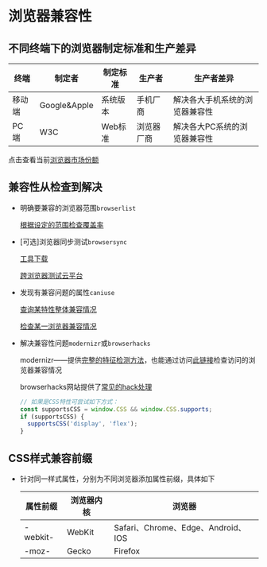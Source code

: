 # 浏览器兼容性
## 不同终端下的浏览器制定标准和生产差异

| 终端   | 制定者        | 制定标准 | 生产者   | 生产者差异                |
|-------|--------------|---------|---------|-------------------------|
| 移动端 | Google&Apple | 系统版本 | 手机厂商 | 解决各大手机系统的浏览器兼容性 |
| PC端  | W3C          | Web标准 | 浏览器厂商 | 解决各大PC系统的浏览器兼容性 |

点击查看当前[浏览器市场份额](https://gs.statcounter.com/)

## 兼容性从检查到解决
- 明确要兼容的浏览器范围`browserlist`

  [根据设定的范围检查覆盖率](https://browsersl.ist/)

- [可选]浏览器同步测试`browsersync`

  [工具下载](https://browsersync.io/docs/command-line)

  [跨浏览器测试云平台](https://www.lambdatest.com/cross-browser-testing)

- 发现有兼容问题的属性`caniuse`
  
  [查询某特性整体兼容情况](https://caniuse.com/)

  [检查某一浏览器兼容情况](https://tests.caniuse.com)

- 解决兼容性问题`modernizr`或`browserhacks`

  modernizr——提供[完整的特征检测方法](https://github.com/Modernizr/Modernizr)，也能通过访问[此链接](https://modernizr.github.io/Modernizr/test/integration.html)检查访问的浏览器兼容情况

  browserhacks网站提供了[常见的hack处理](http://browserhacks.com/)

  ```javascript
  // 如果是CSS特性可尝试如下方式：
  const supportsCSS = window.CSS && window.CSS.supports;
  if (supportsCSS) {
    supportsCSS('display', 'flex');
  }
  ```

## CSS样式兼容前缀
- 针对同一样式属性，分别为不同浏览器添加属性前缀，具体如下

  | 属性前缀 | 浏览器内核 | 浏览器 |
  |--------|-----------|--------|
  | -webkit- | WebKit | Safari、Chrome、Edge、Android、IOS |
  | -moz- | Gecko | Firefox |

<!-- ## 实战
- 问：Safari本地上传文件，结果是直接插入一个`src`指向本地的`img`标签，如何获取文件内容？
  
  通过发送请求，加载本地blob数据，然后通过`FileReader`读取

- 问：Window Chrome下`input[type=file]`打开时卡顿

  Chrome的SafeBrowsing功能在上传或保存时检查文件。若网络连接到google的速度较慢，则SafeBrowsing会让Chrome挂起一段时间，直到文件检查结束或者超时

  使用`accept="image/png,image/jpeg,image/gif"`可以解决该问题，因为这些MIME类型在SafeBrowsing白名单里，不需要检查。而使用`accept="image/*"`的话，可能会变卡 -->

